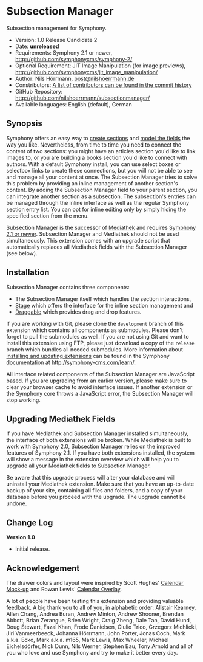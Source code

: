 # Subsection Manager

Subsection management for Symphony.  

- Version: 1.0 Release Candidate 2
- Date: **unreleased**
- Requirements: Symphony 2.1 or newer, <http://github.com/symphonycms/symphony-2/>
- Optional Requirement: JIT Image Manipulation (for image previews), <http://github.com/symphonycms/jit_image_manipulation/>
- Author: Nils Hörrmann, post@nilshoerrmann.de
- Constributors: [A list of contributors can be found in the commit history](http://github.com/nilshoerrmann/subsectionmanager/commits/development/)
- GitHub Repository: <http://github.com/nilshoerrmann/subsectionmanager/>
- Available languages: English (default), German

## Synopsis

Symphony offers an easy way to [create sections](http://symphony-cms.com/learn/concepts/view/sections/) and [model the fields](http://symphony-cms.com/learn/concepts/view/fields/) the way you like. Nevertheless, from time to time you need to connect the content of two sections: you might have an articles section you'd like to link images to, or you are building a books section you'd like to connect with authors. With a default Symphony install, you can use select boxes or selectbox links to create these connections, but you will not be able to see and manage all your content at once. The Subsection Manager tries to solve this problem by providing an inline management of another section's content. By adding the Subsection Manager field to your parent section, you can integrate another section as a subsection. The subsection's entries can be managed  through the inline interface as well as the regular Symphony section entry list. You can opt for inline editing only by simply hiding the specified section from the menu. 

Subsection Manager is the successor of [Mediathek](http://github.com/nilshoerrmann/mediathek/) and requires [Symphony 2.1 or newer](http://github.com/symphonycms/symphony-2/). Subsection Manager and Mediathek should not be used simultaneously. This extension comes with an upgrade script that automatically replaces all Mediathek fields with the Subsection Manager (see below).

## Installation

Subsection Manager contains three components:

- The Subsection Manager itself which handles the section interactions,
- [Stage](http://github.com/nilshoerrmann/stage/) which offers the interface for the inline section management and
- [Draggable](http://github.com/nilshoerrmann/draggable/) which provides drag and drop features.

If you are working with Git, please clone the `development` branch of this extension which contains all components as submodules. Please don't forget to pull the submodules as well. If you are not using Git and want to install this extension using FTP, please just download a copy of the `release` branch which bundles all needed submodules. More information about [installing and updating extensions](http://symphony-cms.com/learn/tasks/view/install-an-extension/) can be found in the Symphony documentation at <http://symphony-cms.com/learn/>. 

All interface related components of the Subsection Manager are JavaScript based. If you are upgrading from an earlier version, please make sure to clear your browser cache to avoid interface issues. If another extension or the Symphony core throws a JavaScript error, the Subsection Manager will stop working. 

## Upgrading Mediathek Fields

If you have Mediathek and Subsection Manager installed simultaneously, the interface of both extensions will be broken. While Mediathek is built to work with Symphony 2.0, Subsection Manager relies on the improved features of Symphony 2.1. If you have both extensions installed, the system will show a message in the extension overview which will help you to upgrade all your Mediathek fields to Subsection Manager.

Be aware that this upgrade process will alter your database and will uninstall your Mediathek extension. Make sure that you have an up-to-date backup of your site, containing all files and folders, and a copy of your database before you proceed with the upgrade. The upgrade cannot be undone.

## Change Log

**Version 1.0** 

- Initial release.

## Acknowledgement

The drawer colors and layout were inspired by Scott Hughes' [Calendar Mock-up](http://symphony-cms.com/community/discussions/103/) and Rowan Lewis' [Calendar Overlay](http://github.com/rowan-lewis/calendaroverlay/).

A lot of people have been testing this extension and providing valuable feedback. A big thank you to all of you, in alphabetic order: Alistair Kearney, Allen Chang, Andrea Buran, Andrew Minton, Andrew Shooner, Brendan Abbott, Brian Zerangue, Brien Wright, Craig Zheng, Dale Tan, David Hund, Doug Stewart, Fazal Khan, Frode Danielsen, Giulio Trico, Grzegorz Michlicki, Jiri Vanmeerbeeck, Johanna Hörrmann, John Porter, Jonas Coch, Mark a.k.a. Ecko, Mark a.k.a. m165, Mark Lewis, Max Wheeler, Michael Eichelsdörfer, Nick Dunn, Nils Werner, Stephen Bau, Tony Arnold and all of you who love and use Symphony and try to make it better every day.
